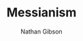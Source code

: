 ---
layout: post
title: "8. Messianism"
author: "Nathan Gibson"
tags: [8]
image: 
level: overview
zotero-tag: 8-Messianism
pad-slug: 8
zotero-readings: 
objective: "Relate the messianic movements and uprisings of the first centuries CE to messianic ideologies."
---